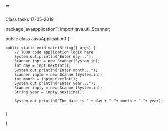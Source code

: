 # -
Class tasks
17-05-2019

package javaapplication1;
import java.util.Scanner;

public class JavaApplication1 {

   
    public static void main(String[] args) {
        // TODO code application logic here
        System.out.println("Enter day...");
        Scanner inpt = new Scanner(System.in);
        int day = inpt.nextInt();
        System.out.println("Enter month...");
        Scanner inptm = new Scanner(System.in);
        int month = inptm.nextInt();
        System.out.println("Enter year...");
        Scanner inpty = new Scanner(System.in);
        String year = inpty.nextLine();
        
        System.out.println("The date is " + day + "-"+ month + "-"+ year);
        
      
    }
    
}
